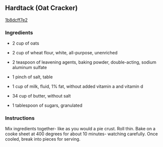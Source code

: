 ## Hardtack (Oat Cracker)

[1b8dcff7e2](http://www.food.com/recipe/hardtack-oat-cracker-81855)

### Ingredients

 - 2 cup of oats

 - 2 cup of wheat flour, white, all-purpose, unenriched

 - 2 teaspoon of leavening agents, baking powder, double-acting, sodium aluminum sulfate

 - 1 pinch of salt, table

 - 1 cup of milk, fluid, 1% fat, without added vitamin a and vitamin d

 - 34 cup of butter, without salt

 - 1 tablespoon of sugars, granulated

### Instructions

Mix ingredients together- like as you would a pie crust. Roll thin. Bake on a cooke sheet at 400 degrees for about 10 minutes- watching carefully. Once cooled, break into pieces for serving.